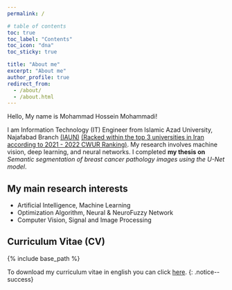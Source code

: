 ```yaml
---
permalink: /

# table of contents
toc: true
toc_label: "Contents"
toc_icon: "dna"
toc_sticky: true

title: "About me"
excerpt: "About me"
author_profile: true
redirect_from: 
  - /about/
  - /about.html
---
```


Hello, My name is Mohammad Hossein Mohammadi!<br>

I am Information Technology (IT) Engineer from Islamic Azad University, Najafabad Branch <a href="https://cwur.org/2021-22/Islamic-Azad-University.php" target="_blank">(IAUN)</a> <u>(Racked within the top 3 universities in Iran according to 2021 - 2022 CWUR Ranking)</u>. My research involves machine vision, deep learning, and neural networks. I completed <strong>my thesis on</strong> <em>Semantic segmentation of breast cancer pathology images using the U-Net model</em>.

My main research interests
---
* Artificial Intelligence, Machine Learning
* Optimization Algorithm, Neural & NeuroFuzzy Network
* Computer Vision, Signal and Image Processing

Curriculum Vitae (CV)
---
{% include base_path %}

To download my curriculum vitae in english you can click [here](../files/CV/CurriculumVitae.pdf).
{: .notice--success}
